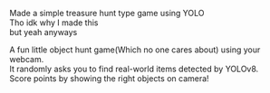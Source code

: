 Made a simple treasure hunt type game using YOLO  
Tho idk why I made this  
but yeah anyways

A fun little object hunt game(Which no one cares about) using your webcam.  
It randomly asks you to find real-world items detected by YOLOv8.  
Score points by showing the right objects on camera!


